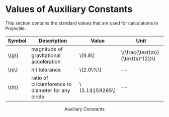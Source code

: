 # Values of Auxiliary Constants

This section contains the standard values that are used for calculations in Projectile.

|Symbol|Description|Value|Unit|
|-|-|-|-|
|\\(g\\)|magnitude of gravitational acceleration|\\(9.8\\)|\\(\frac{\text{m}}{\text{s}^{2}}\\)|
|\\(ε\\)|hit tolerance|\\(2.0\\%\\)|--|
|\\(π\\)|ratio of circumference to diameter for any circle|\\(3.14159265\\)|--|

<p align="center">Auxiliary Constants</p>
